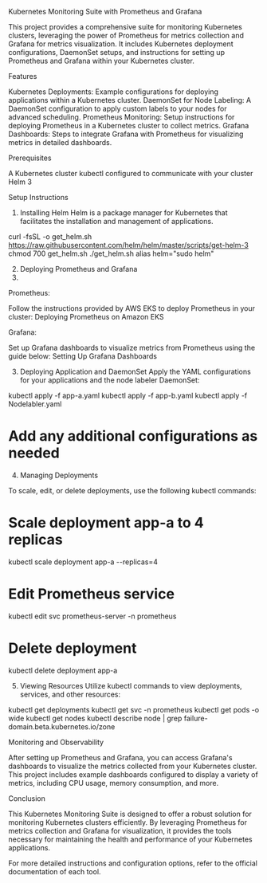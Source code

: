 Kubernetes Monitoring Suite with Prometheus and Grafana

This project provides a comprehensive suite for monitoring Kubernetes clusters, leveraging the power of Prometheus for metrics collection and Grafana for metrics visualization. It includes Kubernetes deployment configurations, DaemonSet setups, and instructions for setting up Prometheus and Grafana within your Kubernetes cluster.

Features

Kubernetes Deployments: Example configurations for deploying applications within a Kubernetes cluster.
DaemonSet for Node Labeling: A DaemonSet configuration to apply custom labels to your nodes for advanced scheduling.
Prometheus Monitoring: Setup instructions for deploying Prometheus in a Kubernetes cluster to collect metrics.
Grafana Dashboards: Steps to integrate Grafana with Prometheus for visualizing metrics in detailed dashboards.

Prerequisites

A Kubernetes cluster
kubectl configured to communicate with your cluster
Helm 3

Setup Instructions

1. Installing Helm
Helm is a package manager for Kubernetes that facilitates the installation and management of applications.


curl -fsSL -o get_helm.sh https://raw.githubusercontent.com/helm/helm/master/scripts/get-helm-3
chmod 700 get_helm.sh
./get_helm.sh
alias helm="sudo helm"

2. Deploying Prometheus and Grafana
3. 
Prometheus:

Follow the instructions provided by AWS EKS to deploy Prometheus in your cluster:
Deploying Prometheus on Amazon EKS

Grafana:

Set up Grafana dashboards to visualize metrics from Prometheus using the guide below:
Setting Up Grafana Dashboards

3. Deploying Application and DaemonSet
Apply the YAML configurations for your applications and the node labeler DaemonSet:


kubectl apply -f app-a.yaml
kubectl apply -f app-b.yaml
kubectl apply -f Nodelabler.yaml
# Add any additional configurations as needed


4. Managing Deployments
   
To scale, edit, or delete deployments, use the following kubectl commands:

# Scale deployment app-a to 4 replicas
kubectl scale deployment app-a --replicas=4

# Edit Prometheus service

kubectl edit svc prometheus-server -n prometheus

# Delete deployment

kubectl delete deployment app-a

5. Viewing Resources
Utilize kubectl commands to view deployments, services, and other resources:

kubectl get deployments
kubectl get svc -n prometheus
kubectl get pods -o wide
kubectl get nodes
kubectl describe node <node-name> | grep failure-domain.beta.kubernetes.io/zone


Monitoring and Observability

After setting up Prometheus and Grafana, you can access Grafana's dashboards to visualize the metrics collected from your Kubernetes cluster. This project includes example dashboards configured to display a variety of metrics, including CPU usage, memory consumption, and more.

Conclusion

This Kubernetes Monitoring Suite is designed to offer a robust solution for monitoring Kubernetes clusters efficiently. By leveraging Prometheus for metrics collection and Grafana for visualization, it provides the tools necessary for maintaining the health and performance of your Kubernetes applications.

For more detailed instructions and configuration options, refer to the official documentation of each tool.
